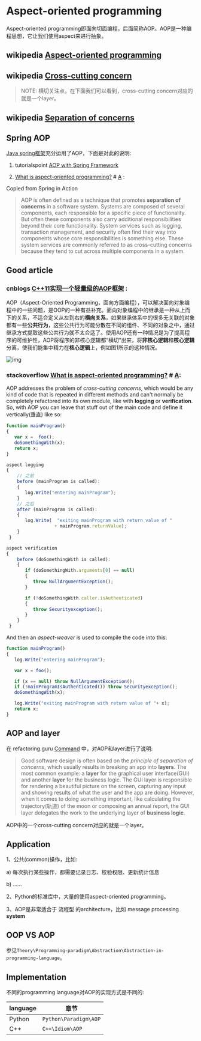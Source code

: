 # Aspect-oriented programming

Aspect-oriented programming即面向切面编程，后面简称AOP。AOP是一种编程思想，它让我们使用aspect来进行抽象。



## wikipedia [Aspect-oriented programming](https://en.wikipedia.org/wiki/Aspect-oriented_programming)



## wikipedia [Cross-cutting concern](https://en.wikipedia.org/wiki/Cross-cutting_concern)

> NOTE: 横切关注点，在下面我们可以看到，cross-cutting concern对应的就是一个layer。



## wikipedia [Separation of concerns](https://en.wikipedia.org/wiki/Separation_of_concerns)



## Spring AOP

[Java spring框架](https://spring.io/)充分运用了AOP，下面是对此的说明:

1) tutorialspoint [AOP with Spring Framework](https://www.tutorialspoint.com/spring/aop_with_spring.htm)

2) [What is aspect-oriented programming?](https://stackoverflow.com/questions/242177/what-is-aspect-oriented-programming) # [A](https://stackoverflow.com/a/32582457) : 

Copied from Spring in Action

> AOP is often defined as a technique that promotes **separation of concerns** in a software system. Systems are composed of several components, each responsible for a specific piece of functionality. But often these components also carry additional responsibilities beyond their core functionality. System services such as logging, transaction management, and security often find their way into components whose core responsibilities is something else. These system services are commonly referred to as cross-cutting concerns because they tend to cut across multiple components in a system.



## Good article

### cnblogs [C++11实现一个轻量级的AOP框架](https://www.cnblogs.com/qicosmos/p/4772389.html) :

AOP（Aspect-Oriented Programming，面向方面编程），可以解决面向对象编程中的一些问题，是OOP的一种有益补充。面向对象编程中的继承是一种从上而下的关系，不适合定义从左到右的**横向关系**，如果继承体系中的很多无关联的对象都有一些**公共行为**，这些公共行为可能分散在不同的组件、不同的对象之中，通过继承方式提取这些公共行为就不太合适了。使用AOP还有一种情况是为了提高程序的可维护性，AOP将程序的非核心逻辑都“横切”出来，将**非核心逻辑**和**核心逻辑**分离，使我们能集中精力在**核心逻辑**上，例如图1所示的这种情况。

![img](https://images2015.cnblogs.com/blog/468725/201508/468725-20150831100452169-1977975177.png)

### stackoverflow [What is aspect-oriented programming?](https://stackoverflow.com/questions/242177/what-is-aspect-oriented-programming) # [A](https://stackoverflow.com/a/242194):

AOP addresses the problem of *cross-cutting concerns*, which would be any kind of code that is repeated in different methods and can't normally be completely refactored into its own module, like with **logging** or **verification**. So, with AOP you can leave that stuff out of the main code and define it vertically(垂直) like so:

```javascript
function mainProgram()
{ 
   var x =  foo();
   doSomethingWith(x);
   return x;
}

aspect logging
{ 
    // 之前
    before (mainProgram is called):
    { 
       log.Write("entering mainProgram");
    }
	// 之后
    after (mainProgram is called):
    { 
       log.Write(  "exiting mainProgram with return value of "
                  + mainProgram.returnValue);
    }
 } 

aspect verification
{ 
    before (doSomethingWith is called):
    { 
       if (doSomethingWith.arguments[0] == null) 
       { 
          throw NullArgumentException();
       }

       if (!doSomethingWith.caller.isAuthenticated)
       { 
          throw Securityexception();
       }
    }
 }
```

And then an *aspect-weaver* is used to compile the code into this:

```javascript
function mainProgram()
{ 
   log.Write("entering mainProgram");

   var x = foo();   

   if (x == null) throw NullArgumentException();
   if (!mainProgramIsAuthenticated()) throw Securityexception();
   doSomethingWith(x);   

   log.Write("exiting mainProgram with return value of "+ x);
   return x;
} 
```

## AOP and layer

在 refactoring.guru [Command](https://refactoring.guru/design-patterns/command) 中，对AOP和layer进行了说明:

> Good software design is often based on the *principle of separation of concerns*, which usually results in breaking an app into **layers**. The most common example: a **layer** for the graphical user interface(GUI) and another **layer** for the business logic. The GUI layer is responsible for rendering a beautiful picture on the screen, capturing any input and showing results of what the user and the app are doing. However, when it comes to doing something important, like calculating the trajectory(轨道) of the moon or composing an annual report, the GUI layer delegates the work to the underlying layer of **business logic**.

AOP中的一个cross-cutting concern对应的就是一个layer。



## Application

1、公共(common)操作，比如:

a) 每次执行某些操作，都需要记录日志、校验权限、更新统计信息

b) ......

2、Python的标准库中，大量的使用aspect-oriented programming。

3、AOP是非常适合于 流程型 的architecture，比如 message processing **system**



## OOP VS AOP

参见`Theory\Programming-paradigm\Abstraction\Abstraction-in-programming-language`。



## Implementation

不同的programming language对AOP的实现方式是不同的:

| language | 章节                  |
| -------- | --------------------- |
| Python   | `Python\Paradigm\AOP` |
| C++      | `C++\Idiom\AOP`       |

